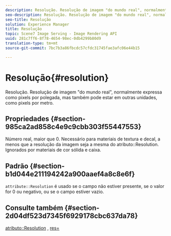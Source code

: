 ```yaml
---
description: Resolução. Resolução de imagem "do mundo real", normalmente expressa como pixels por polegada, mas também pode estar em outras unidades, como pixels por metro.
seo-description: Resolução. Resolução de imagem "do mundo real", normalmente expressa como pixels por polegada, mas também pode estar em outras unidades, como pixels por metro.
seo-title: Resolução
solution: Experience Manager
title: Resolução
topic: Scene7 Image Serving - Image Rendering API
uuid: 281c7ff6-8f78-4654-98ec-0db4299b80d9
translation-type: tm+mt
source-git-commit: 7bc7b3a86fbcdc57cfdc31745fae3afc06e44b15

---
```



# Resolução{#resolution}

Resolução. Resolução de imagem &quot;do mundo real&quot;, normalmente expressa como pixels por polegada, mas também pode estar em outras unidades, como pixels por metro.

## Propriedades {#section-985ca2ad858c4e9c9cbb303f55447553}

Número real, maior que 0. Necessário para materiais de textura e decal, a menos que a resolução da imagem seja a mesma do atributo::Resolution. Ignorados por materiais de cor sólida e caixa.

## Padrão {#section-b1d044e211194242a900aaef4a8c8e6f}

`attribute::Resolution` é usado se o campo não estiver presente, se o valor for 0 ou negativo, ou se o campo estiver vazio.

## Consulte também {#section-2d04df523d7345f6929178cbc637da78}

[atributo::Resolution](../../../../../ir-api/material-cat/image-rendering-api-ref/c-ir-material-catalog/c-ir-material-data-reference/r-ir-resolution-dataref.md#reference-09fe14e6bfbf4db6b7f4369fffecc806) , [res=](../../../../../ir-api/http-protocol/image-rendering-api-ref/c-ir-http-protocol-ref/c-ir-http-protocol-command-reference/r-ir-res.md#reference-0ad9de8887144c83a6db97b4994f7c04)

